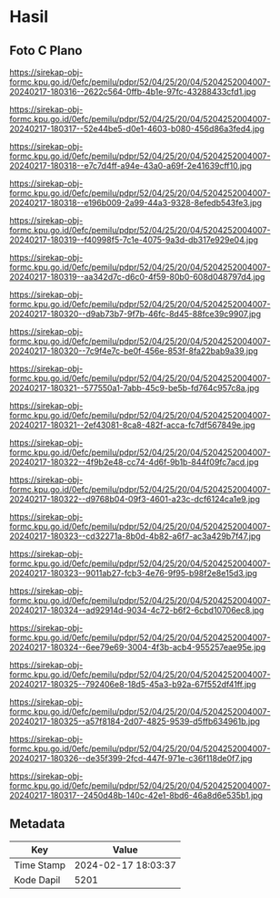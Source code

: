 # Hasil

## Foto C Plano

https://sirekap-obj-formc.kpu.go.id/0efc/pemilu/pdpr/52/04/25/20/04/5204252004007-20240217-180316--2622c564-0ffb-4b1e-97fc-43288433cfd1.jpg

https://sirekap-obj-formc.kpu.go.id/0efc/pemilu/pdpr/52/04/25/20/04/5204252004007-20240217-180317--52e44be5-d0e1-4603-b080-456d86a3fed4.jpg

https://sirekap-obj-formc.kpu.go.id/0efc/pemilu/pdpr/52/04/25/20/04/5204252004007-20240217-180318--e7c7d4ff-a94e-43a0-a69f-2e41639cff10.jpg

https://sirekap-obj-formc.kpu.go.id/0efc/pemilu/pdpr/52/04/25/20/04/5204252004007-20240217-180318--e196b009-2a99-44a3-9328-8efedb543fe3.jpg

https://sirekap-obj-formc.kpu.go.id/0efc/pemilu/pdpr/52/04/25/20/04/5204252004007-20240217-180319--f40998f5-7c1e-4075-9a3d-db317e929e04.jpg

https://sirekap-obj-formc.kpu.go.id/0efc/pemilu/pdpr/52/04/25/20/04/5204252004007-20240217-180319--aa342d7c-d6c0-4f59-80b0-608d048797d4.jpg

https://sirekap-obj-formc.kpu.go.id/0efc/pemilu/pdpr/52/04/25/20/04/5204252004007-20240217-180320--d9ab73b7-9f7b-46fc-8d45-88fce39c9907.jpg

https://sirekap-obj-formc.kpu.go.id/0efc/pemilu/pdpr/52/04/25/20/04/5204252004007-20240217-180320--7c9f4e7c-be0f-456e-853f-8fa22bab9a39.jpg

https://sirekap-obj-formc.kpu.go.id/0efc/pemilu/pdpr/52/04/25/20/04/5204252004007-20240217-180321--577550a1-7abb-45c9-be5b-fd764c957c8a.jpg

https://sirekap-obj-formc.kpu.go.id/0efc/pemilu/pdpr/52/04/25/20/04/5204252004007-20240217-180321--2ef43081-8ca8-482f-acca-fc7df567849e.jpg

https://sirekap-obj-formc.kpu.go.id/0efc/pemilu/pdpr/52/04/25/20/04/5204252004007-20240217-180322--4f9b2e48-cc74-4d6f-9b1b-844f09fc7acd.jpg

https://sirekap-obj-formc.kpu.go.id/0efc/pemilu/pdpr/52/04/25/20/04/5204252004007-20240217-180322--d9768b04-09f3-4601-a23c-dcf6124ca1e9.jpg

https://sirekap-obj-formc.kpu.go.id/0efc/pemilu/pdpr/52/04/25/20/04/5204252004007-20240217-180323--cd32271a-8b0d-4b82-a6f7-ac3a429b7f47.jpg

https://sirekap-obj-formc.kpu.go.id/0efc/pemilu/pdpr/52/04/25/20/04/5204252004007-20240217-180323--9011ab27-fcb3-4e76-9f95-b98f2e8e15d3.jpg

https://sirekap-obj-formc.kpu.go.id/0efc/pemilu/pdpr/52/04/25/20/04/5204252004007-20240217-180324--ad92914d-9034-4c72-b6f2-6cbd10706ec8.jpg

https://sirekap-obj-formc.kpu.go.id/0efc/pemilu/pdpr/52/04/25/20/04/5204252004007-20240217-180324--6ee79e69-3004-4f3b-acb4-955257eae95e.jpg

https://sirekap-obj-formc.kpu.go.id/0efc/pemilu/pdpr/52/04/25/20/04/5204252004007-20240217-180325--792406e8-18d5-45a3-b92a-67f552df41ff.jpg

https://sirekap-obj-formc.kpu.go.id/0efc/pemilu/pdpr/52/04/25/20/04/5204252004007-20240217-180325--a57f8184-2d07-4825-9539-d5ffb634961b.jpg

https://sirekap-obj-formc.kpu.go.id/0efc/pemilu/pdpr/52/04/25/20/04/5204252004007-20240217-180326--de35f399-2fcd-447f-971e-c36f118de0f7.jpg

https://sirekap-obj-formc.kpu.go.id/0efc/pemilu/pdpr/52/04/25/20/04/5204252004007-20240217-180317--2450d48b-140c-42e1-8bd6-46a8d6e535b1.jpg


## Metadata

| Key        | Value               |
| ---------- | ------------------- |
| Time Stamp | 2024-02-17 18:03:37 |
| Kode Dapil | 5201                |




